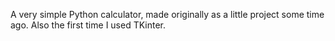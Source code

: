 A very simple Python calculator, made originally as a little project some time ago.
Also the first time I used TKinter.
